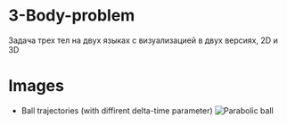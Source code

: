 # 3-Body-problem
Задача трех тел на двух языках с визуализацией в двух версиях, 2D и 3D

# Images

* Ball trajectories (with diffirent delta-time parameter)
![Parabolic ball](https://github.com/zolars1966/3-Body-problem/assets/70763346/f34ab4b2-8e15-46e9-8adb-96087a3dc3dd)

